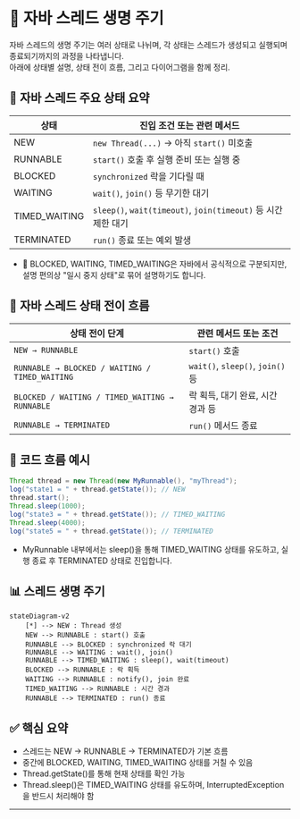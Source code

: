# 🧵 자바 스레드 생명 주기
자바 스레드의 생명 주기는 여러 상태로 나뉘며, 각 상태는 스레드가 생성되고 실행되며  
종료되기까지의 과정을 나타냅니다.  
아래에 상태별 설명, 상태 전이 흐름, 그리고 다이어그램을 함께 정리.

## 🔹 자바 스레드 주요 상태 요약

| 상태           | 진입 조건 또는 관련 메서드               |
|----------------|------------------------------------------|
| NEW            | `new Thread(...)` → 아직 `start()` 미호출 |
| RUNNABLE       | `start()` 호출 후 실행 준비 또는 실행 중   |
| BLOCKED        | `synchronized` 락을 기다릴 때             |
| WAITING        | `wait()`, `join()` 등 무기한 대기         |
| TIMED_WAITING  | `sleep()`, `wait(timeout)`, `join(timeout)` 등 시간 제한 대기 |
| TERMINATED     | `run()` 종료 또는 예외 발생               |

- 🔸 BLOCKED, WAITING, TIMED_WAITING은 자바에서 공식적으로 구분되지만, 설명 편의상 "일시 중지 상태"로 묶어 설명하기도 합니다.


## 🔁 자바 스레드 상태 전이 흐름

| 상태 전이 단계                                 | 관련 메서드 또는 조건             |
|------------------------------------------------|-----------------------------------|
| `NEW → RUNNABLE`                               | `start()` 호출                    |
| `RUNNABLE → BLOCKED / WAITING / TIMED_WAITING` | `wait()`, `sleep()`, `join()` 등 |
| `BLOCKED / WAITING / TIMED_WAITING → RUNNABLE` | 락 획득, 대기 완료, 시간 경과 등 |
| `RUNNABLE → TERMINATED`                        | `run()` 메서드 종료               |

## 🧪 코드 흐름 예시
```java
Thread thread = new Thread(new MyRunnable(), "myThread");
log("state1 = " + thread.getState()); // NEW
thread.start();
Thread.sleep(1000);
log("state3 = " + thread.getState()); // TIMED_WAITING
Thread.sleep(4000);
log("state5 = " + thread.getState()); // TERMINATED
```
- MyRunnable 내부에서는 sleep()을 통해 TIMED_WAITING 상태를 유도하고, 실행 종료 후 TERMINATED 상태로 진입합니다.

## 📊 스레드 생명 주기
```mermaid
stateDiagram-v2
    [*] --> NEW : Thread 생성
    NEW --> RUNNABLE : start() 호출
    RUNNABLE --> BLOCKED : synchronized 락 대기
    RUNNABLE --> WAITING : wait(), join()
    RUNNABLE --> TIMED_WAITING : sleep(), wait(timeout)
    BLOCKED --> RUNNABLE : 락 획득
    WAITING --> RUNNABLE : notify(), join 완료
    TIMED_WAITING --> RUNNABLE : 시간 경과
    RUNNABLE --> TERMINATED : run() 종료
```


## ✅ 핵심 요약
- 스레드는 NEW → RUNNABLE → TERMINATED가 기본 흐름
- 중간에 BLOCKED, WAITING, TIMED_WAITING 상태를 거칠 수 있음
- Thread.getState()를 통해 현재 상태를 확인 가능
- Thread.sleep()은 TIMED_WAITING 상태를 유도하며, InterruptedException을 반드시 처리해야 함

---

